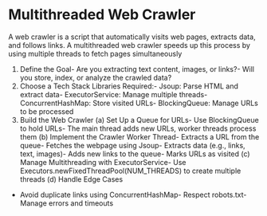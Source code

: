 # Multithreaded Web Crawler
A web crawler is a script that automatically visits web pages, extracts data, and follows links. A
 multithreaded web crawler speeds up this process by using multiple threads to fetch pages
 simultaneously

1. Define the Goal- Are you extracting text content, images, or links?- Will you store, index, or analyze the crawled data?
 2. Choose a Tech Stack
 Libraries Required:- Jsoup: Parse HTML and extract data- ExecutorService: Manage multiple threads- ConcurrentHashMap: Store visited URLs- BlockingQueue: Manage URLs to be processed
 3. Build the Web Crawler
 (a) Set Up a Queue for URLs- Use BlockingQueue<String> to hold URLs- The main thread adds new URLs, worker threads process them
 (b) Implement the Crawler Worker Thread- Extracts a URL from the queue- Fetches the webpage using Jsoup- Extracts data (e.g., links, text, images)- Adds new links to the queue- Marks URLs as visited
 (c) Manage Multithreading with ExecutorService- Use Executors.newFixedThreadPool(NUM_THREADS) to create multiple threads
 (d) Handle Edge Cases
- Avoid duplicate links using ConcurrentHashMap- Respect robots.txt- Manage errors and timeouts
  
